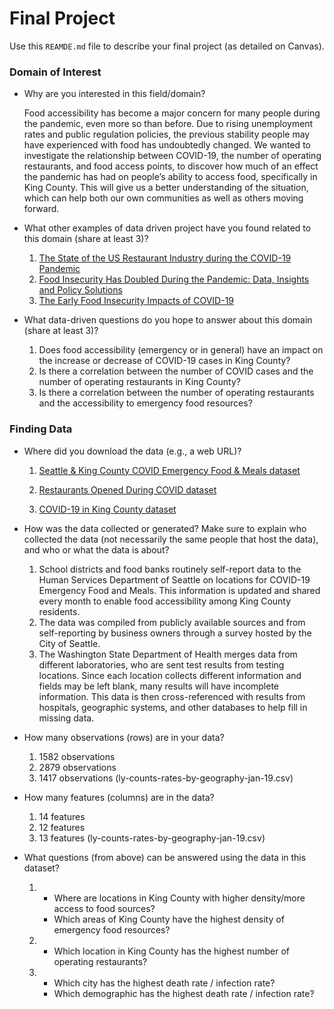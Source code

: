 # Final Project
Use this `REAMDE.md` file to describe your final project (as detailed on Canvas).

### Domain of Interest

- Why are you interested in this field/domain?

  Food accessibility has become a major concern for many people during the pandemic, even more so than before. Due to rising unemployment rates and public regulation policies, the previous stability people may have experienced with food has undoubtedly changed. We wanted to investigate the relationship between COVID-19, the number of operating restaurants, and food access points, to discover how much of an effect the pandemic has had on people’s ability to access food, specifically in King County. This will give us a better understanding of the situation, which can help both our own communities as well as others moving forward.
  
- What other examples of data driven project have you found related to this domain (share at least 3)?
  1) [The State of the US Restaurant Industry during the COVID-19 Pandemic](https://www.facteus.com/project/the-state-of-the-us-restaurant-industry-during-the-covid-19-pandemic/)
  2) [Food Insecurity Has Doubled During the Pandemic: Data, Insights and Policy Solutions](https://www.bostonindicators.org/reports/report-website-pages/covid_indicators-x2/2020/october/food-insecurity)
  3) [The Early Food Insecurity Impacts of COVID-19](https://www.ncbi.nlm.nih.gov/pmc/articles/PMC7400862/) 
  
- What data-driven questions do you hope to answer about this domain (share at least 3)?
  1) Does food accessibility (emergency or in general) have an impact on the increase or decrease of COVID-19 cases in King County?  
  2) Is there a correlation between the number of COVID cases and the number of operating restaurants in King County?
  3) Is there a correlation between the number of operating restaurants and the accessibility to emergency food resources?

### Finding Data

- Where did you download the data (e.g., a web URL)?

  1) [Seattle & King County COVID Emergency Food & Meals dataset](https://data.seattle.gov/Community/COVID-Emergency-Food-and-Meals-Seattle-and-King-Co/kkzf-ntnu)

  2) [Restaurants Opened During COVID dataset](https://catalog.data.gov/dataset/restaurants-operating-during-covid19-86552)

  3) [COVID-19 in King County dataset](https://www.kingcounty.gov/depts/health/covid-19/data/daily-summary.aspx)
- How was the data collected or generated? Make sure to explain who collected the data (not necessarily the same people that host the data), and who or what the data is about?
  1) School districts and food banks routinely self-report data to the Human Services Department of Seattle on locations for COVID-19 Emergency Food and Meals. This information is updated and shared every month to enable food accessibility among King County residents.
  2) The data was compiled from publicly available sources and from self-reporting by business owners through a survey hosted by the City of Seattle.
  3) The Washington State Department of Health merges data from different laboratories, who are sent test results from testing locations. Since each location collects different information and fields may be left blank, many results will have incomplete information. This data is then cross-referenced with results from hospitals, geographic systems, and other databases to help fill in missing data. 

- How many observations (rows) are in your data?
  1) 1582 observations
  2) 2879 observations 
  3) 1417 observations (ly-counts-rates-by-geography-jan-19.csv)
  
- How many features (columns) are in the data?
  1) 14 features
  2) 12 features
  3) 13 features (ly-counts-rates-by-geography-jan-19.csv)
- What questions (from above) can be answered using the data in this dataset?

  1)  - Where are locations in King County with higher density/more access to food sources?
      - Which areas of King County have the highest density of emergency food resources? 
  2) - Which location in King County has the highest number of operating restaurants?
  3) - Which city has the highest death rate / infection rate?
     - Which demographic has the highest death rate / infection rate?
